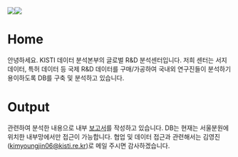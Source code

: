 ![](https://www.kisti.re.kr/resources/images/content/ci_logo_kr2.png)![](https://www.kisti.re.kr/resources/images/content/chagroup06.png)
# Home
안녕하세요.
KISTI 데이터 분석본부의 글로벌 R&D 분석센터입니다.
저희 센터는 서지 데이터, 특허 데이터 등 국제 R&D 데이터를 구매/가공하여 국내외 연구진들이 분석하기 용이하도록 DB를 구축 및 분석하고 있습니다.

# Output
관련하여 분석한 내용으로 내부 [보고서](https://www.kisti.re.kr/post/data-insight?t=1697605885845)를 작성하고 있습니다. DB는 현재는 서울분원에 위치한 내부망에서만 접근이 가능합니다. 협업 및 데이터 접근과 관련해서는 김영진(kimyoungjin06@kisti.re.kr)로 메일 주시면 감사하겠습니다.

